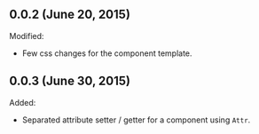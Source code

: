 ## 0.0.2 (June 20, 2015)

Modified:
- Few css changes for the component template.

## 0.0.3 (June 30, 2015)

Added:
- Separated attribute setter / getter for a component using `Attr`.
